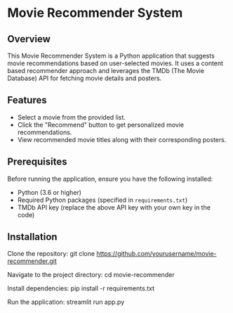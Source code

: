 # Movie Recommender System

## Overview

This Movie Recommender System is a Python application that suggests movie recommendations based on user-selected movies. It uses a content based recommender approach and leverages the TMDb (The Movie Database) API for fetching movie details and posters. 

## Features

- Select a movie from the provided list.
- Click the "Recommend" button to get personalized movie recommendations.
- View recommended movie titles along with their corresponding posters.

## Prerequisites

Before running the application, ensure you have the following installed:

- Python (3.6 or higher)
- Required Python packages (specified in `requirements.txt`)
- TMDb API key (replace the above API key with your own key in the code)

## Installation

Clone the repository:
git clone https://github.com/yourusername/movie-recommender.git

Navigate to the project directory:
cd movie-recommender

Install dependencies:
pip install -r requirements.txt

Run the application:
streamlit run app.py
